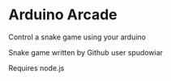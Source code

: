 # Arduino Arcade

Control a snake game using your arduino

Snake game written by Github user spudowiar

Requires node.js
